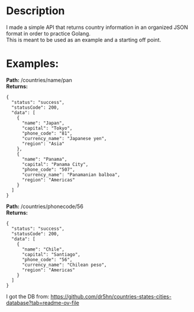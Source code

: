 <h1>Description</h1>

I made a simple API that returns country information in an organized JSON format in order to practice Golang. <br>
This is meant to be used as an example and a starting off point.

<h1>Examples: </h1>

<b>Path:</b> /countries/name/pan <br>
<b>Returns:</b> <br>
```
{
  "status": "success",
  "statusCode": 200,
  "data": [
    {
      "name": "Japan",
      "capital": "Tokyo",
      "phone_code": "81",
      "currency_name": "Japanese yen",
      "region": "Asia"
    },
    {
      "name": "Panama",
      "capital": "Panama City",
      "phone_code": "507",
      "currency_name": "Panamanian balboa",
      "region": "Americas"
    }
  ]
}
```
<b>Path:</b> /countries/phonecode/56 <br>
<b>Returns:</b> <br>
```
{
  "status": "success",
  "statusCode": 200,
  "data": [
    {
      "name": "Chile",
      "capital": "Santiago",
      "phone_code": "56",
      "currency_name": "Chilean peso",
      "region": "Americas"
    }
  ]
}
```


I got the DB from: https://github.com/dr5hn/countries-states-cities-database?tab=readme-ov-file <br>
